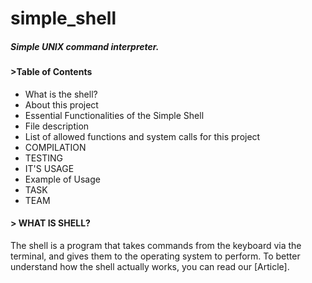 # simple_shell

##### **Simple UNIX command interpreter.**

#### >Table of Contents
- What is the shell?
- About this project
- Essential Functionalities of the Simple Shell
- File description
- List of allowed functions and system calls for this project
- COMPILATION
- TESTING
- IT'S USAGE
- Example of Usage
- TASK
- TEAM
#### > WHAT IS SHELL?
The shell is a program that takes commands from the keyboard via the terminal, and gives them to the operating system to perform.
To better understand how the shell actually works, you can read our [Article].
